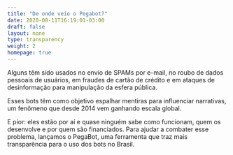 ```yaml
---
title: "De onde veio o Pegabot?"
date: 2020-08-11T16:19:01-03:00
draft: false
layout: none
type: transparency
weight: 2
homepage: true
---
```

Alguns têm sido usados no envio de SPAMs por e-mail, no roubo de dados pessoais de usuários, em fraudes de cartão de crédito e em ataques de desinformação para manipulação da esfera pública.

Esses bots têm como objetivo espalhar mentiras para influenciar narrativas, um fenômeno que desde 2014 vem ganhando escala global.

E pior: eles estão por aí e quase ninguém sabe como funcionam, quem os desenvolve e por quem são financiados. Para ajudar a combater esse problema, lançamos o PegaBot, uma ferramenta que traz mais transparência para o uso dos bots no Brasil.
